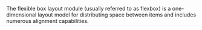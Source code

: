 The flexible box layout module (usually referred to as flexbox) is a one-dimensional layout model for distributing space between items and includes numerous alignment capabilities.

